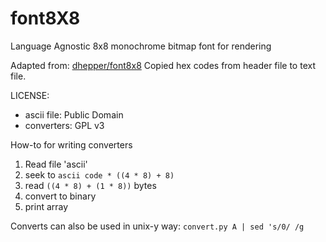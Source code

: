 # font8X8
Language Agnostic 8x8 monochrome bitmap font for rendering

Adapted from: [dhepper/font8x8](https://github.com/dhepper/font8x8)
Copied hex codes from header file to text file.

LICENSE:
- ascii file: Public Domain
- converters: GPL v3

How-to for writing converters

1. Read file 'ascii'
2. seek to `ascii code * ((4 * 8) + 8)`
3. read `((4 * 8) + (1 * 8))` bytes
4. convert to binary
5. print array

Converts can also be used in unix-y way:
`convert.py A | sed 's/0/ /g`
